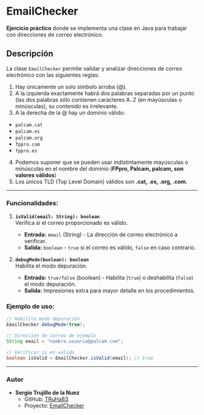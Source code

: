 # EmailChecker

**Ejercicio práctico** donde se implementa una clase en Java para trabajar con direcciones de correo electrónico.


## Descripción

La clase `EmailChecker` permite validar y analizar direcciones de correo electrónico con las siguientes reglas:
1. Hay únicamente un solo símbolo arroba (@).
2. A la izquierda exactamente habrá dos palabras separadas por un punto (las dos palabras sólo contienen caracteres A..Z (en mayúsculas o minúsculas), su contenido es irrelevante.
3. A la derecha de la @ hay un dominio válido:
- `palcam.cat`
- `palcam.es`
- `palcam.org`
- `fppro.com`
- `fppro.es`
4. Podemos suponer que se pueden usar indistintamente mayúsculas o minúsculas en el nombre del dominio (**FPpro, Palcam, palcam, son valores válidos**)
5. Los únicos TLD (Top Level Domain) válidos son **.cat, .es, .org, .com.**

---

### Funcionalidades:

1. **`isValid(email: String): boolean`**  
   Verifica si el correo proporcionado es válido.
    - **Entrada:** `email` (String) - La dirección de correo electrónico a verificar.
    - **Salida:** `boolean` - `true` si el correo es válido, `false` en caso contrario.


2. **`debugMode(boolean): boolean`**  
   Habilita el modo depuración.
    - **Entrada:** `true/false` (boolean) - Habilita (`true`) o deshabilita (`false`) el modo depuración.
    - **Salida:** Impresiones extra para mayor detalle en los procedimientos.


### Ejemplo de uso:

```java
// Habilita modo depuración
EmailChecker.debugMode(true);

// Dirección de correo de ejemplo
String email = "nombre.usuario@palcam.com";

// Verificar si es válido
boolean isValid = EmailChecker.isValid(email); // true

```

---

### Autor
- **Sergio Trujillo de la Nuez**
    - GitHub: [TRuHa83](https://github.com/TRuHa83)
    - Proyecto: [EmailChecker](https://github.com/TRuHa83/CursoJava/blob/main/EmailChecker.md)

